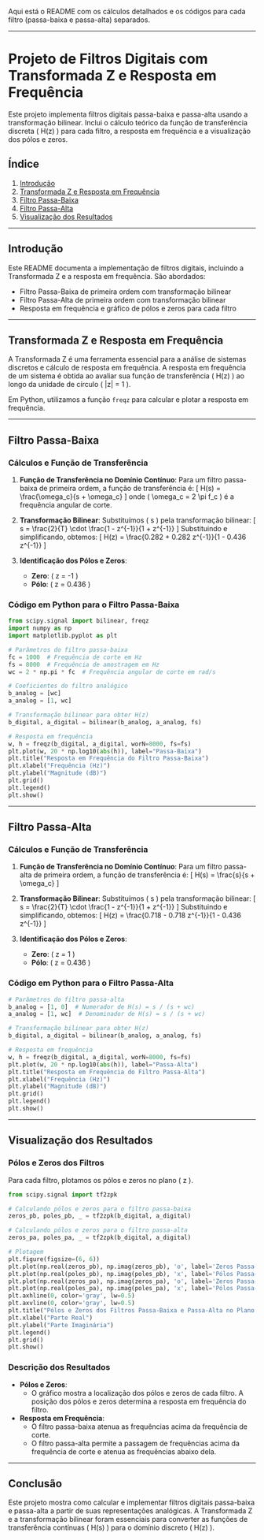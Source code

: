 Aqui está o README com os cálculos detalhados e os códigos para cada filtro (passa-baixa e passa-alta) separados.

---

# Projeto de Filtros Digitais com Transformada Z e Resposta em Frequência

Este projeto implementa filtros digitais passa-baixa e passa-alta usando a transformação bilinear. Inclui o cálculo teórico da função de transferência discreta \( H(z) \) para cada filtro, a resposta em frequência e a visualização dos pólos e zeros.

## Índice
1. [Introdução](#introdução)
2. [Transformada Z e Resposta em Frequência](#transformada-z-e-resposta-em-frequência)
3. [Filtro Passa-Baixa](#filtro-passa-baixa)
4. [Filtro Passa-Alta](#filtro-passa-alta)
5. [Visualização dos Resultados](#visualização-dos-resultados)

---

## Introdução

Este README documenta a implementação de filtros digitais, incluindo a Transformada Z e a resposta em frequência. São abordados:
- Filtro Passa-Baixa de primeira ordem com transformação bilinear
- Filtro Passa-Alta de primeira ordem com transformação bilinear
- Resposta em frequência e gráfico de pólos e zeros para cada filtro

---

## Transformada Z e Resposta em Frequência

A Transformada Z é uma ferramenta essencial para a análise de sistemas discretos e cálculo de resposta em frequência. A resposta em frequência de um sistema é obtida ao avaliar sua função de transferência \( H(z) \) ao longo da unidade de círculo \( |z| = 1 \).

Em Python, utilizamos a função `freqz` para calcular e plotar a resposta em frequência.

---

## Filtro Passa-Baixa

### Cálculos e Função de Transferência

1. **Função de Transferência no Domínio Contínuo**:
   Para um filtro passa-baixa de primeira ordem, a função de transferência é:
   \[
   H(s) = \frac{\omega_c}{s + \omega_c}
   \]
   onde \( \omega_c = 2 \pi f_c \) é a frequência angular de corte.

2. **Transformação Bilinear**:
   Substituímos \( s \) pela transformação bilinear:
   \[
   s = \frac{2}{T} \cdot \frac{1 - z^{-1}}{1 + z^{-1}}
   \]
   Substituindo e simplificando, obtemos:
   \[
   H(z) = \frac{0.282 + 0.282 z^{-1}}{1 - 0.436 z^{-1}}
   \]

3. **Identificação dos Pólos e Zeros**:
   - **Zero**: \( z = -1 \)
   - **Pólo**: \( z = 0.436 \)

### Código em Python para o Filtro Passa-Baixa

```python
from scipy.signal import bilinear, freqz
import numpy as np
import matplotlib.pyplot as plt

# Parâmetros do filtro passa-baixa
fc = 1000  # Frequência de corte em Hz
fs = 8000  # Frequência de amostragem em Hz
wc = 2 * np.pi * fc  # Frequência angular de corte em rad/s

# Coeficientes do filtro analógico
b_analog = [wc]
a_analog = [1, wc]

# Transformação bilinear para obter H(z)
b_digital, a_digital = bilinear(b_analog, a_analog, fs)

# Resposta em frequência
w, h = freqz(b_digital, a_digital, worN=8000, fs=fs)
plt.plot(w, 20 * np.log10(abs(h)), label="Passa-Baixa")
plt.title("Resposta em Frequência do Filtro Passa-Baixa")
plt.xlabel("Frequência (Hz)")
plt.ylabel("Magnitude (dB)")
plt.grid()
plt.legend()
plt.show()
```

---

## Filtro Passa-Alta

### Cálculos e Função de Transferência

1. **Função de Transferência no Domínio Contínuo**:
   Para um filtro passa-alta de primeira ordem, a função de transferência é:
   \[
   H(s) = \frac{s}{s + \omega_c}
   \]

2. **Transformação Bilinear**:
   Substituímos \( s \) pela transformação bilinear:
   \[
   s = \frac{2}{T} \cdot \frac{1 - z^{-1}}{1 + z^{-1}}
   \]
   Substituindo e simplificando, obtemos:
   \[
   H(z) = \frac{0.718 - 0.718 z^{-1}}{1 - 0.436 z^{-1}}
   \]

3. **Identificação dos Pólos e Zeros**:
   - **Zero**: \( z = 1 \)
   - **Pólo**: \( z = 0.436 \)

### Código em Python para o Filtro Passa-Alta

```python
# Parâmetros do filtro passa-alta
b_analog = [1, 0]  # Numerador de H(s) = s / (s + wc)
a_analog = [1, wc]  # Denominador de H(s) = s / (s + wc)

# Transformação bilinear para obter H(z)
b_digital, a_digital = bilinear(b_analog, a_analog, fs)

# Resposta em frequência
w, h = freqz(b_digital, a_digital, worN=8000, fs=fs)
plt.plot(w, 20 * np.log10(abs(h)), label="Passa-Alta")
plt.title("Resposta em Frequência do Filtro Passa-Alta")
plt.xlabel("Frequência (Hz)")
plt.ylabel("Magnitude (dB)")
plt.grid()
plt.legend()
plt.show()
```

---

## Visualização dos Resultados

### Pólos e Zeros dos Filtros

Para cada filtro, plotamos os pólos e zeros no plano \( z \).

```python
from scipy.signal import tf2zpk

# Calculando pólos e zeros para o filtro passa-baixa
zeros_pb, poles_pb, _ = tf2zpk(b_digital, a_digital)

# Calculando pólos e zeros para o filtro passa-alta
zeros_pa, poles_pa, _ = tf2zpk(b_digital, a_digital)

# Plotagem
plt.figure(figsize=(6, 6))
plt.plot(np.real(zeros_pb), np.imag(zeros_pb), 'o', label='Zeros Passa-Baixa')
plt.plot(np.real(poles_pb), np.imag(poles_pb), 'x', label='Pólos Passa-Baixa')
plt.plot(np.real(zeros_pa), np.imag(zeros_pa), 'o', label='Zeros Passa-Alta', color='orange')
plt.plot(np.real(poles_pa), np.imag(poles_pa), 'x', label='Pólos Passa-Alta', color='red')
plt.axhline(0, color='gray', lw=0.5)
plt.axvline(0, color='gray', lw=0.5)
plt.title("Pólos e Zeros dos Filtros Passa-Baixa e Passa-Alta no Plano z")
plt.xlabel("Parte Real")
plt.ylabel("Parte Imaginária")
plt.legend()
plt.grid()
plt.show()
```

### Descrição dos Resultados

- **Pólos e Zeros**:
  - O gráfico mostra a localização dos pólos e zeros de cada filtro. A posição dos pólos e zeros determina a resposta em frequência do filtro.
- **Resposta em Frequência**:
  - O filtro passa-baixa atenua as frequências acima da frequência de corte.
  - O filtro passa-alta permite a passagem de frequências acima da frequência de corte e atenua as frequências abaixo dela.

---

## Conclusão

Este projeto mostra como calcular e implementar filtros digitais passa-baixa e passa-alta a partir de suas representações analógicas. A Transformada Z e a transformação bilinear foram essenciais para converter as funções de transferência contínuas \( H(s) \) para o domínio discreto \( H(z) \).